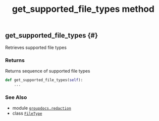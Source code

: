 ﻿---
title: get_supported_file_types method
second_title: GroupDocs.Redaction for Python via .NET API References
description: 
type: docs
url: /python-net/groupdocs.redaction/filetype/get_supported_file_types/
is_root: false
weight: 40
---

## get_supported_file_types {#}

Retrieves supported file types


### Returns 


Returns sequence of supported file types


```python
def get_supported_file_types(self):
    ...
```





### See Also
* module [`groupdocs.redaction`](../../)
* class [`FileType`](/redaction/python-net/groupdocs.redaction/filetype)
